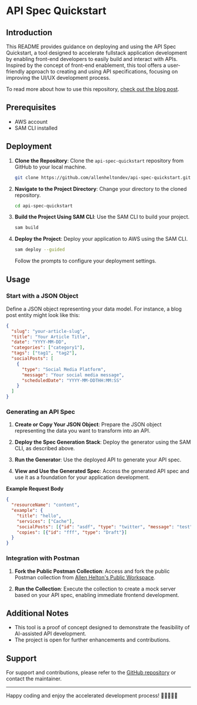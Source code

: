 # API Spec Quickstart

## Introduction

This README provides guidance on deploying and using the API Spec Quickstart, a tool designed to accelerate fullstack application development by enabling front-end developers to easily build and interact with APIs. Inspired by the concept of front-end enablement, this tool offers a user-friendly approach to creating and using API specifications, focusing on improving the UI/UX development process.

To read more about how to use this repository, [check out the blog post](https://readysetcloud.io/blog/allen.helton/json-to-working-api-in-seconds).

## Prerequisites

- AWS account
- SAM CLI installed

## Deployment

1. **Clone the Repository**: Clone the `api-spec-quickstart` repository from GitHub to your local machine.

   ```bash
   git clone https://github.com/allenheltondev/api-spec-quickstart.git
   ```

2. **Navigate to the Project Directory**: Change your directory to the cloned repository.

   ```bash
   cd api-spec-quickstart
   ```

3. **Build the Project Using SAM CLI**: Use the SAM CLI to build your project.

   ```bash
   sam build
   ```

4. **Deploy the Project**: Deploy your application to AWS using the SAM CLI.

   ```bash
   sam deploy --guided
   ```

   Follow the prompts to configure your deployment settings.

## Usage

### Start with a JSON Object

Define a JSON object representing your data model. For instance, a blog post entity might look like this:

```json
{
  "slug": "your-article-slug",
  "title": "Your Article Title",
  "date": "YYYY-MM-DD",
  "categories": ["category1"],
  "tags": ["tag1", "tag2"],
  "socialPosts": [
    {
      "type": "Social Media Platform",
      "message": "Your social media message",
      "scheduledDate": "YYYY-MM-DDTHH:MM:SS"
    }
  ]
}
```

### Generating an API Spec

1. **Create or Copy Your JSON Object**: Prepare the JSON object representing the data you want to transform into an API.

2. **Deploy the Spec Generation Stack**: Deploy the generator using the SAM CLI, as described above.

3. **Run the Generator**: Use the deployed API to generate your API spec.

4. **View and Use the Generated Spec**: Access the generated API spec and use it as a foundation for your application development.

**Example Request Body**

```json
{
  "resourceName": "content",
  "example": {
    "title": "hello",
    "services": ["Cache"],
    "socialPosts": [{"id": "asdf", "type": "twitter", "message": "test"}],
    "copies": [{"id": "fff", "type": "Draft"}]
  }
}
```

### Integration with Postman

1. **Fork the Public Postman Collection**: Access and fork the public Postman collection from [Allen Helton's Public Workspace](https://www.postman.com/allenheltondev/workspace/allen-helton-s-public-workspace).

2. **Run the Collection**: Execute the collection to create a mock server based on your API spec, enabling immediate frontend development.

## Additional Notes

- This tool is a proof of concept designed to demonstrate the feasibility of AI-assisted API development.
- The project is open for further enhancements and contributions.

## Support

For support and contributions, please refer to the [GitHub repository](https://github.com/allenheltondev/api-spec-quickstart) or contact the maintainer.

---

Happy coding and enjoy the accelerated development process! 🚀👨‍💻👩‍💻
